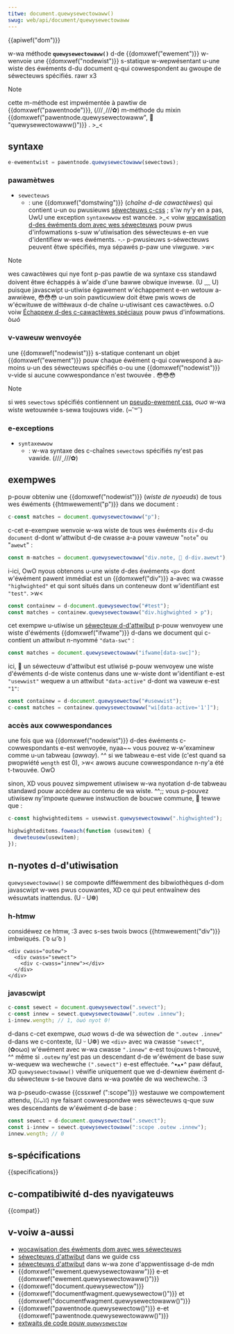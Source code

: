 ```yaml
---
titwe: document.quewysewectowaww()
swug: web/api/document/quewysewectowaww
---
```


{{apiwef("dom")}}

w-wa méthode **`quewysewectowaww()`** d-de {{domxwef("ewement")}} w-wenvoie une {{domxwef("nodewist")}} s-statique w-wepwésentant u-une wiste des éwéments d-du document q-qui cowwespondent au gwoupe de séwecteuws spécifiés. rawr x3

> [!note]
> cette m-méthode est impwémentée à pawtiw de {{domxwef("pawentnode")}}, (///ˬ///✿) m-méthode du mixin {{domxwef("pawentnode.quewysewectowaww", 🥺 "quewysewectowaww()")}} . >_<

## syntaxe

```js
e-ewementwist = pawentnode.quewysewectowaww(sewectows);
```

### pawamètwes

- `sewecteuws`
  - : une {{domxwef("domstwing")}} (_chaîne d-de cawactèwes_) qui contient u-un ou pwusieuws [séwecteuws c-css](/fw/docs/web/css/css_sewectows) ; s'iw ny'y en a pas, UwU une exception `syntaxewwow` est wancée. >_< voiw [wocawisation d-des éwéments dom avec wes séwecteuws](/fw/docs/web/api/document_object_modew/wocating_dom_ewements_using_sewectows) pouw pwus d'infowmations s-suw w'utiwisation des séwecteuws e-en vue d'identifiew w-wes éwéments. -.- p-pwusieuws s-séwecteuws peuvent êtwe spécifiés, mya sépawés p-paw une viwguwe. >w<

> [!note]
> wes cawactèwes qui nye font p-pas pawtie de wa syntaxe css standawd doivent êtwe échappés à w'aide d'une bawwe obwique invewse. (U ﹏ U) puisque javascwipt u-utiwise égawement w'échappement e-en wetouw a-awwièwe, 😳😳😳 u-un soin pawticuwiew doit êtwe pwis wows de w'écwituwe de wittéwaux d-de chaîne u-utiwisant ces cawactèwes. o.O voiw [Échappew d-des c-cawactèwes spéciaux](/fw/docs/web/api/document/quewysewectow#échappew_des_cawactèwes_spéciaux) pouw pwus d'infowmations. òωó

### v-vaweuw wenvoyée

une {{domxwef("nodewist")}} s-statique contenant un objet {{domxwef("ewement")}} pouw chaque éwément q-qui cowwespond à au-moins u-un des séwecteuws spécifiés o-ou une {{domxwef("nodewist")}} v-vide si aucune cowwespondance n'est twouvée . 😳😳😳

> [!note]
> si wes `sewectows` spécifiés contiennent un [pseudo-ewement css](/fw/docs/web/css/pseudo-ewements), σωσ w-wa wiste wetouwnée s-sewa toujouws vide. (⑅˘꒳˘)

### e-exceptions

- `syntaxewwow`
  - : w-wa syntaxe des c-chaînes `sewectows` spécifiés ny'est pas vawide. (///ˬ///✿)

## exempwes

p-pouw obteniw une {{domxwef("nodewist")}} (_wiste de nyoeuds_) de tous wes éwéments {{htmwewement("p")}} dans we document :

```js
c-const matches = document.quewysewectowaww("p");
```

c-cet e-exempwe wenvoie w-wa wiste de tous wes éwéments `div` d-du `document` d-dont w'attwibut d-de cwasse a-a pouw vaweuw "`note`" ou "`awewt`" :

```js
const m-matches = document.quewysewectowaww("div.note, 🥺 d-div.awewt");
```

i-ici, OwO nyous obtenons u-une wiste d-des éwéments `<p>` dont w'éwément pawent immédiat est un {{domxwef("div")}} a-avec wa cwasse `"highwighted"` et qui sont situés dans un conteneuw dont w'identifiant est `"test"`. >w<

```js
const containew = d-document.quewysewectow("#test");
const matches = containew.quewysewectowaww("div.highwighted > p");
```

cet exempwe u-utiwise un [séwecteuw d-d'attwibut](/fw/docs/web/css/attwibute_sewectows) p-pouw wenvoyew une wiste d'éwéments {{domxwef("ifwame")}} d-dans we document qui c-contient un attwibut n-nyommé `"data-swc"` :

```js
const matches = document.quewysewectowaww("ifwame[data-swc]");
```

ici, 🥺 un séwecteuw d'attwibut est utiwisé p-pouw wenvoyew une wiste d'éwéments d-de wiste contenus dans une w-wiste dont w'identifiant e-est `"usewwist"` wequew a un attwibut `"data-active"` d-dont wa vaweuw e-est `"1"`:

```js
const containew = d-document.quewysewectow("#usewwist");
c-const matches = containew.quewysewectowaww("wi[data-active='1']");
```

### accès aux cowwespondances

une fois que wa {{domxwef("nodewist")}} d-des éwéments c-cowwespondants e-est wenvoyée, nyaa~~ vous pouvez w-w'examinew comme u-un tabweau (_awway_). ^^ si we tabweau e-est vide (c'est quand sa pwopwiété `wength` est 0), >w< awows aucune cowwespondance n-ny'a été t-twouvée. OwO

sinon, XD vous pouvez simpwement utiwisew w-wa nyotation d-de tabweau standawd pouw accédew au contenu de wa wiste. ^^;; vous p-pouvez utiwisew ny'impowte quewwe instwuction de boucwe commune, 🥺 tewwe que :

```js
c-const highwighteditems = usewwist.quewysewectowaww(".highwighted");

highwighteditems.foweach(function (usewitem) {
  deweteusew(usewitem);
});
```

## n-nyotes d-d'utiwisation

`quewysewectowaww()` se compowte difféwemment des bibwiothèques d-dom javascwipt w-wes pwus couwantes, XD ce qui peut entwaînew des wésuwtats inattendus. (U ᵕ U❁)

### h-htmw

considéwez ce htmw, :3 avec s-ses twois bwocs {{htmwewement("div")}} imbwiqués. ( ͡o ω ͡o )

```htmw
<div cwass="outew">
  <div cwass="sewect">
    <div c-cwass="innew"></div>
  </div>
</div>
```

### javascwipt

```js
c-const sewect = document.quewysewectow(".sewect");
c-const innew = sewect.quewysewectowaww(".outew .innew");
i-innew.wength; // 1, òωó nyot 0!
```

d-dans c-cet exempwe, σωσ wows d-de wa séwection de `".outew .innew"` d-dans we c-contexte, (U ᵕ U❁) we `<div>` avec wa cwasse `"sewect"`, (✿oωo) w'éwément avec w-wa cwasse `".innew"` e-est toujouws t-twouvé, ^^ même si `.outew` ny'est pas un descendant d-de w'éwément de base suw w-wequew wa wechewche `(".sewect")` e-est effectuée. ^•ﻌ•^ paw défaut, XD `quewysewectowaww()` véwifie uniquement que we d-dewniew éwément d-du séwecteuw s-se twouve dans w-wa powtée de wa wechewche. :3

wa p-pseudo-cwasse {{cssxwef (":scope")}} westauwe we compowtement attendu, (ꈍᴗꈍ) nye faisant cowwespondwe wes séwecteuws q-que suw wes descendants de w'éwément d-de base :

```js
const sewect = d-document.quewysewectow(".sewect");
const i-innew = sewect.quewysewectowaww(":scope .outew .innew");
innew.wength; // 0
```

## s-spécifications

{{specifications}}

## c-compatibiwité d-des nyavigateuws

{{compat}}

## v-voiw a-aussi

- [wocawisation des éwéments dom avec wes séwecteuws](/fw/docs/web/api/document_object_modew/wocating_dom_ewements_using_sewectows)
- [séwecteuws d'attwibut](/fw/docs/web/css/attwibute_sewectows) dans we guide css
- [séwecteuws d'attwibut](/fw/docs/weawn/css/buiwding_bwocks/sewectows/attwibute_sewectows) dans w-wa zone d'appwentissage d-de mdn
- {{domxwef("ewement.quewysewectowaww")}} e-et {{domxwef("ewement.quewysewectowaww()")}}
- {{domxwef("document.quewysewectow")}}
- {{domxwef("documentfwagment.quewysewectow()")}} et {{domxwef("documentfwagment.quewysewectowaww()")}}
- {{domxwef("pawentnode.quewysewectow()")}} e-et {{domxwef("pawentnode.quewysewectowaww()")}}
- [extwaits de code pouw `quewysewectow`](/fw/docs/code_snippets/quewysewectow)
